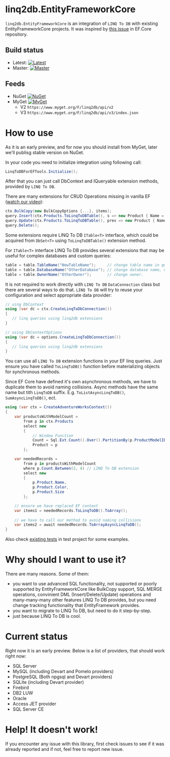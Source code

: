 # linq2db.EntityFrameworkCore

`linq2db.EntityFrameworkCore` is an integration of `LINQ To DB` with existing EntityFrameworkCore projects. It was inspired by [this issue](https://github.com/aspnet/EntityFrameworkCore/issues/11657) in EF.Core repository.

## Build status

* Latest: [![Latest](https://ci.appveyor.com/api/projects/status/vmp9pj4gqrch4x3x?svg=true)](https://ci.appveyor.com/project/igor-tkachev/linq2db-entityframeworkcore)
* Master: [![Master](https://ci.appveyor.com/api/projects/status/vmp9pj4gqrch4x3x/branch/master?svg=true)](https://ci.appveyor.com/project/igor-tkachev/linq2db-entityframeworkcore/branch/master)

## Feeds

* NuGet [![NuGet](https://img.shields.io/nuget/vpre/linq2db.EntityFrameworkCore.svg)](https://www.nuget.org/packages?q=linq2db)
* MyGet [![MyGet](https://img.shields.io/myget/linq2db/vpre/linq2db.EntityFrameworkCore.svg)](https://www.myget.org/gallery/linq2db)
  * V2 `https://www.myget.org/F/linq2db/api/v2`
  * V3 `https://www.myget.org/F/linq2db/api/v3/index.json`

# How to use

As it is an early preview, and for now you should install from MyGet, later we'll publisg stable version on NuGet.

In your code you need to initialize integration using following call:

```cs
LinqToDBForEFTools.Initialize();
```

After that you can just call DbContext and IQueryable extension methods, provided by `LINQ To DB`.

There are many extensions for CRUD Operations missing in vanilla EF ([watch our video](https://www.youtube.com/watch?v=m--oX73EGeQ)):

```cs
ctx.BulkCopy(new BulkCopyOptions {...}, items);
query.Insert(ctx.Products.ToLinqToDBTable(), s => new Product { Name = s.Name ... });
query.Update(ctx.Products.ToLinqToDBTable(), prev => new Product { Name = "U_" + prev.Name ... })
query.Delete();
```

Some extensions require LINQ To DB `ITable<T>` interface, which could be acquired from  `DbSet<T>` using `ToLinqToDBTable()` extension method. 

For `ITable<T>` interface LINQ To DB provides several extensions that may be useful for complex databases and custom queries:

```cs
table = table.TableName("NewTableName");     // change table name in query
table = table.DatabaseName("OtherDatabase"); // change database name, useful for cross database queries.
table = table.OwnerName("OtherOwner");       // change owner.
```

It is not required to work directly with `LINQ To DB` `DataConnection` class but there are several ways to do that. `LINQ To DB` will try to reuse your configuration and select appropriate data provider:

```cs
// uing DbContext
using (var dc = ctx.CreateLinqToDbConnection())
{
   // linq queries using linq2db extensions
}

// using DbContextOptions
using (var dc = options.CreateLinqToDbConnection())
{
   // linq queries using linq2db extensions
}
```

You can use all `LINQ To DB` extension functions in your EF linq queries. Just ensure you have called `ToLinqToDB()` function before materializing objects for synchronous methods.

Since EF Core have defined it's own asynchronous methods, we have to duplicate them to avoid naming collisions. 
Async methods have the same name but tith `LinqToDB` suffix. E.g. `ToListAsyncLinqToDB()`, `SumAsyncLinqToDB()`, ect.

```cs
using (var ctx = CreateAdventureWorksContext())
{
	var productsWithModelCount =
		from p in ctx.Products
		select new
		{
			// Window Function
			Count = Sql.Ext.Count().Over().PartitionBy(p.ProductModelID).ToValue(),
			Product = p
		};

	var neededRecords =
		from p in productsWithModelCount
		where p.Count.Between(2, 4) // LINQ To DB extension
		select new
		{
			p.Product.Name,
			p.Product.Color,
			p.Product.Size
		};

	// ensure we have replaced EF context
	var items1 = neededRecords.ToLinqToDB().ToArray();       
	
	// we have to call our method to avoid naming collisions
	var items2 = await neededRecords.ToArrayAsyncLinqToDB(); 
}
```

Also check [existing tests](https://github.com/linq2db/linq2db.EntityFrameworkCore/blob/master/Tests/LinqToDB.EntityFrameworkCore.Tests/ToolsTests.cs) in test project for some examples.

# Why should I want to use it?

There are many reasons. Some of them:

- you want to use advanced SQL functionality, not supported or poorly supported by EntityFrameworkCore like BulkCopy support, SQL MERGE operations, convinient DML (Insert/Delete/Update) operations and many-many-many other features LINQ To DB provides, but you need change tracking functionality that EntityFramework provides.
- you want to migrate to LINQ To DB, but need to do it step-by-step.
- just because LINQ To DB is cool.

# Current status

Right now it is an early preview. Below is a list of providers, that should work right now:

- SQL Server
- MySQL (including Devart and Pomelo providers)
- PostgreSQL (Both npgsql and Devart providers)
- SQLite (including Devart provider)
- Firebird
- DB2 LUW
- Oracle
- Access JET provider
- SQL Server CE

# Help! It doesn't work!

If you encounter any issue with this library, first check issues to see if it was already reported and if not, feel free to report new issue.
